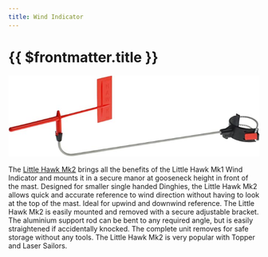 ```yaml
---
title: Wind Indicator
---
```

# {{ $frontmatter.title }}

![Wind Indicator](../img/boat/wind-indicator.jpg)

The [Little Hawk Mk2](https://www.amazon.de/Hawk-Little-2-Podium/dp/B01NAZ6C6L/ref=sr_1_8?keywords=Hawk+Marine+Products&qid=1684237390&sr=8-8) brings all the benefits of the Little Hawk Mk1 Wind Indicator and mounts it in a secure manor at gooseneck height in front of the mast. Designed for smaller single handed Dinghies, the Little Hawk Mk2 allows quick and accurate reference to wind direction without having to look at the top of the mast. Ideal for upwind and downwind reference. The Little Hawk Mk2 is easily mounted and removed with a secure adjustable bracket. The aluminium support rod can be bent to any required angle, but is easily straightened if accidentally knocked. The complete unit removes for safe storage without any tools. The Little Hawk Mk2 is very popular with Topper and Laser Sailors.

